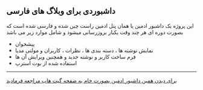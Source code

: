 ##  داشبوردی برای وبلاگ های فارسی ##

این پروژه یک داشبور ادمین یا همان پنل ادمین راست چین شده و فارسی شده است که بصورت دوره ای هر چند وقت یکبار بروزرسانی میشود و شامل موارد زیر می باشد

 - پیشخوان
 - نمایش نوشته ها ، دسته بندی ها ، نظرات ، کاربران و مولتی مدیا
 - فرم ساخت کاربر و نوشته جدید و همچنین ویرایش آن ها
 - استفاده شده از بوت استرپ

----------


 [برای دیدن همین داشبور ادمین بصورت خام به ضفحه گیت هاب مراجعه فرمادید](https://github.com/whossein/material-dashboard-rtl) 



